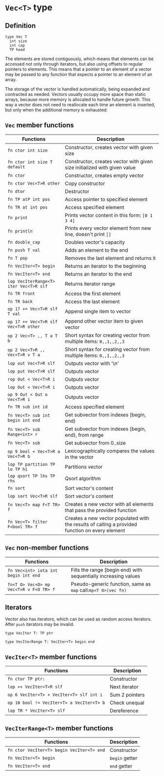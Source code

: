 # `Vec<T>` type

## Definition

```zh
type Vec T
  int size
  int cap
  TP head
```

The elements are stored contiguously, which means that elements can be accessed not only through iterators, but also using offsets to regular pointers to elements. This means that a pointer to an element of a vector may be passed to any function that expects a pointer to an element of an array.

The storage of the vector is handled automatically, being expanded and contracted as needed. Vectors usually occupy more space than static arrays, because more memory is allocated to handle future growth. This way a vector does not need to reallocate each time an element is inserted, but only when the additional memory is exhausted.

## `Vec` member functions

| Functions                              | Description                                                                                     |
| -------------------------------------- | ----------------------------------------------------------------------------------------------- |
| `fn ctor int size`                     | Constructor, creates vector with given size                                                     |
| `fn ctor int size T default`           | Constructor, creates vector with given size initialized with given value                        |
| `fn ctor`                              | Constructor, creates empty vector                                                               |
| `fn ctor Vec<T>R other`                | Copy constructor                                                                                |
| `fn dtor`                              | Destructor                                                                                      |
| `fn TP atP int pos`                    | Access pointer to specified element                                                             |
| `fn TR at int pos`                     | Access specified element                                                                        |
| `fn print`                             | Prints vector content in this form: `[0 1 3 4]`                                                 |
| `fn println`                           | Prints every vector element from new line, doesn't print `[]`                                   |
| `fn double_cap`                        | Doubles vector's capacity                                                                       |
| `fn push T val`                   | Adds an element to the end                                                                      |
| `fn T pop`                               | Removes the last element and returns it                                                         |
| `fn VecIter<T> begin`                  | Returns an iterator to the beginning                                                            |
| `fn VecIter<T> end`                    | Returns an iterator to the end                                                                  |
| `lop VecIterRange<T> iter Vec<T>R slf` | Returns iterator range                                                                          |
| `fn TR front`                          | Access the first element                                                                        |
| `fn TR back`                           | Access the last element                                                                         |
| `op 17 += Vec<T>R slf T val`           | Append single item to vector                                                                    |
| `op 17 += Vec<T>R slf Vec<T>R other`   | Append other vector item to given vector                                                        |
| `op 2 Vec<T> ,, T a T b`               | Short syntax for creating vector from multiple items: `0,,1,,2,,3`                              |
| `op 2 Vec<T>R ,, Vec<T>R v T a`        | Short syntax for creating vector from multiple items: `0,,1,,2,,3`                              |
| `lop out Vec<T>R slf`                  | Outputs vector with '\n'                                                                        |
| `lop put Vec<T>R slf`                  | Outputs vector                                                                                  |
| `rop Out < Vec<T>R i`                  | Outputs vector                                                                                  |
| `lop Out < Vec<T>R i`                  | Outputs vector                                                                                  |
| `op 9 Out < Out o Vec<T>R i`           | Outputs vector                                                                                  |
| `fn TR sub int id`                     | Access specified element                                                                        |
| `fn Vec<T> sub int begin int end`      | Get subvector from indexes [begin, end)                                                         |
| `fn Vec<T> sub Range<int> r`           | Get subvector from indexes [begin, end), from range                                             |
| `fn Vec<T> sub`                        | Get subvector from 0..size                                                                      |
| `op 9 bool < Vec<T>R a Vec<T>R b`      | Lexicographically compares the values in the vector                                             |
| `lop TP partition TP lo TP hi`         | Partitions vector                                                                               |
| `lop qsort TP lhs TP rhs`              | Qsort algorithm                                                                                 |
| `fn sort`                              | Sort vector's content                                                                           |
| `lop sort Vec<T>R slf`                 | Sort vector's content                                                                           |
| `fn Vec<T> map F<T TR> f`              | Creates a new vector with all elements that pass the provided function                          |
| `fn Vec<T> filter F<bool TR> f`        | Creates a new vector populated with the results of calling a provided function on every element |

## `Vec` non-member functions

| Functions                               | Description                                                     |
| --------------------------------------- | --------------------------------------------------------------- |
| `fn Vec<int> iota int begin int end`    | Fills the range [begin end) with sequentially increasing values |
| `fn<T O> Vec<O> mp Vec<T>R v F<O TR> f` | Pseudo-generic function, same as `map` call:`mp<T O>(vec fn)`   |

## Iterators

Vector also has iterators, which can be used as random access iterators. After `push` iterators may be invalid.

```zh
type VecIter T: TP ptr
```

```zh
type VecIterRange T: VecIter<T> begin end
```

## `VecIter<T>` member functions

| Functions                                 | Description    |
| ----------------------------------------- | -------------- |
| `fn ctor TP ptr:`                         | Constructor    |
| `lop ++ VecIter<T>R slf`                  | Next iterator  |
| `op 6 VecIter<T> + VecIter<T> slf int i`  | Sum 2 pointers |
| `op 10 bool != VecIter<T> a VecIter<T> b` | Check unequal  |
| `lop TR * VecIter<T> slf`                 | Dereference    |

## `VecIterRange<T>` member functions

| Functions                                 | Description    |
| ----------------------------------------- | -------------- |
| `fn ctor VecIter<T> begin VecIter<T> end` | Constructor    |
| `fn VecIter<T> begin`                     | `begin` getter |
| `fn VecIter<T> end`                       | `end` getter   |
